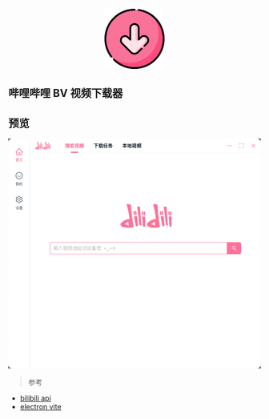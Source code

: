 <p align="center">
  <img src="./build/icon.png" alt="" width="120"/>
</p>

## 哔哩哔哩 BV 视频下载器

## 预览

<p align="center">
  <img src="./build/screenshort.png"   />
</p>

> 参考

- [bilibili api](https://github.com/SocialSisterYi/bilibili-API-collect)
- [electron vite](https://electron-vite.github.io/)
